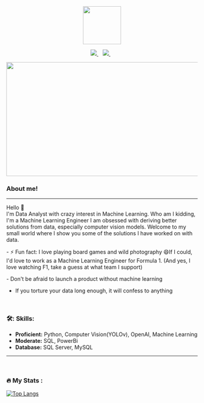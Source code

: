 <div id="header" align="center">
 <img src="https://media.giphy.com/media/bAQH7WXKqtIBrPs7sR/giphy.gif" width="100"/>
</div>

 <p align="center">
 <a href="https://twitter.com/lians___">
    <img src="https://img.shields.io/badge/Twitter-1DA1F2?style=for-the-badge&logo=twitter&logoColor=white" />
  </a>&nbsp;&nbsp;
 <a href="https://www.linkedin.com/in/lians-wanjiku-430392247/">
    <img src="https://img.shields.io/badge/linkedin-%230077B5.svg?&style=for-the-badge&logo=linkedin&logoColor=white" />
  </a>&nbsp;&nbsp;
 </p>

<div align="center">
  <img src="https://media1.giphy.com/media/wLNuW1tCKRiPmDV5Y4/giphy.gif?cid=ecf05e47od7dyactuj4ihqovl2roz30ilug6vvjag8w7sw9p&rid=giphy.gif&ct=g" width="600" height="300"/>
</div>


### About me!
---
Hello 👋
 </br>
I'm Data Analyst with crazy interest in Machine Learning.
 Who am I kidding, I'm a Machine Learning Engineer
 I am obsessed with deriving better solutions from data, especially computer vision models.
 Welcome to my small world where I show you some of the solutions I have worked on with data.
</p>
 - ⚡ Fun fact: I love playing board games and wild photography 😄If I could, I'd love to work as a Machine Learning Engineer for Formula 1. (And yes, I love watching F1, take a guess at what team I support)
 </p>
 - Don't be afraid to launch a product without machine learning
 
 - If you torture your data long enough, it will confess to anything
</br>

### 🛠️: Skills:
- **Proficient:** Python, Computer Vision(YOLOv), OpenAI, Machine Learning
- **Moderate:** SQL, PowerBi
- **Database:** SQL Server, MySQL

---
<div>
</div>


</br>

### :fire: My Stats :

[![Top Langs](https://github-readme-stats.vercel.app/api/top-langs/?username=liyanse&layout=compact&theme=vision-friendly-dark)](https://github.com/anuraghazra/github-readme-stats)

</br>
 

